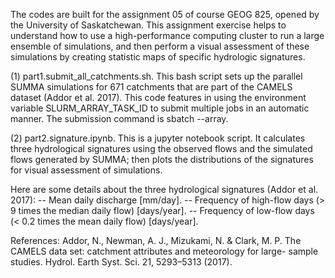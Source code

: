 The codes are built for the assignment 05 of course GEOG 825, opened by the University of Saskatchewan. This assignment exercise helps to understand how to use a high-performance computing cluster to run a large ensemble of simulations, and then perform a visual assessment of these simulations by creating statistic maps of specific hydrologic signatures.

(1) part1.submit_all_catchments.sh. This bash script sets up the parallel SUMMA simulations for 671 catchments that are part of the CAMELS dataset (Addor et al. 2017). This code features in using the environment variable SLURM_ARRAY_TASK_ID to submit multiple jobs in an automatic manner. The submission command is sbatch --array.

(2) part2.signature.ipynb. This is a jupyter notebook script. It calculates three hydrological signatures using the observed flows and the simulated flows generated by SUMMA; then plots the distributions of the signatures for visual assessment of simulations. 

Here are some details about the three hydrological signatures (Addor et al. 2017):
 -- Mean daily discharge [mm/day].
 -- Frequency of high-flow days (> 9 times the median daily flow) [days/year].
 -- Frequency of low-flow days (< 0.2 times the mean daily flow) [days/year].

References:
Addor, N., Newman, A. J., Mizukami, N. & Clark, M. P. The CAMELS data set: catchment attributes and meteorology for large- sample studies. Hydrol. Earth Syst. Sci. 21, 5293–5313 (2017).

